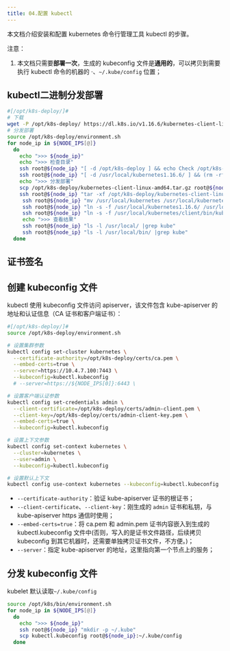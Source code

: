 ```yaml
---
title: 04.配置 kubectl
---
```


本文档介绍安装和配置 kubernetes 命令行管理工具 kubectl 的步骤。





注意：

1. 本文档只需要**部署一次**，生成的 kubeconfig 文件是**通用的**，可以拷贝到需要执行 kubectl 命令的机器的 ·、`~/.kube/config` 位置；

## kubectl二进制分发部署

```bash
#[/opt/k8s-deploy/]#
# 下载
wget -P /opt/k8s-deploy/ https://dl.k8s.io/v1.16.6/kubernetes-client-linux-amd64.tar.gz 
# 分发部署
source /opt/k8s-deploy/environment.sh
for node_ip in ${NODE_IPS[@]}
  do
    echo ">>> ${node_ip}"
    echo ">>> 检查目录"
    ssh root@${node_ip} "[ -d /opt/k8s-deploy ] && echo Check /opt/k8s-deploy Exist OK || (mkdir -p /opt/k8s-deploy && echo /opt/k8s-deploy Created)"
    ssh root@${node_ip} "[ -d /usr/local/kubernetes1.16.6/ ] && (rm -rf /usr/local/kubernetes1.16.6/ && echo /usr/local/kubernetes1.16.6/ Deleted) || echo check /usr/local/kubernetes1.16.6/ None "
    echo ">>> 分发部署"
    scp /opt/k8s-deploy/kubernetes-client-linux-amd64.tar.gz root@${node_ip}:/opt/k8s-deploy/
    ssh root@${node_ip} "tar -xf /opt/k8s-deploy/kubernetes-client-linux-amd64.tar.gz -C /usr/local/"
     ssh root@${node_ip} "mv /usr/local/kubernetes /usr/local/kubernetes1.16.6/"
     ssh root@${node_ip} "ln -s -f /usr/local/kubernetes1.16.6/ /usr/local/kubernetes "
     ssh root@${node_ip} "ln -s -f /usr/local/kubernetes/client/bin/kubectl /usr/local/bin/kubectl"
     echo ">>> 查看结果"
     ssh root@${node_ip} "ls -l /usr/local/ |grep kube"
     ssh root@${node_ip} "ls -l /usr/local/bin/ |grep kube"
  done
```

## 证书签名



## 创建 kubeconfig 文件

kubectl 使用 kubeconfig 文件访问 apiserver，该文件包含 kube-apiserver 的地址和认证信息（CA 证书和客户端证书）：

``` bash
#[/opt/k8s-deploy/]#
source /opt/k8s-deploy/environment.sh

# 设置集群参数
kubectl config set-cluster kubernetes \
  --certificate-authority=/opt/k8s-deploy/certs/ca.pem \
  --embed-certs=true \
  --server=https://10.4.7.100:7443 \
  --kubeconfig=kubectl.kubeconfig
  # --server=https://${NODE_IPS[0]}:6443 \

# 设置客户端认证参数
kubectl config set-credentials admin \
  --client-certificate=/opt/k8s-deploy/certs/admin-client.pem \
  --client-key=/opt/k8s-deploy/certs/admin-client-key.pem \
  --embed-certs=true \
  --kubeconfig=kubectl.kubeconfig

# 设置上下文参数
kubectl config set-context kubernetes \
  --cluster=kubernetes \
  --user=admin \
  --kubeconfig=kubectl.kubeconfig

# 设置默认上下文
kubectl config use-context kubernetes --kubeconfig=kubectl.kubeconfig
```

+ `--certificate-authority`：验证 kube-apiserver 证书的根证书；
+ `--client-certificate`、`--client-key`：刚生成的 `admin` 证书和私钥，与 kube-apiserver https 通信时使用；
+ `--embed-certs=true`：将 ca.pem 和 admin.pem 证书内容嵌入到生成的 kubectl.kubeconfig 文件中(否则，写入的是证书文件路径，后续拷贝 kubeconfig 到其它机器时，还需要单独拷贝证书文件，不方便。)；
+ `--server`：指定 kube-apiserver 的地址，这里指向第一个节点上的服务；

## 分发 kubeconfig 文件

kubelet 默认读取`~/.kube/config`

```bash
source /opt/k8s/bin/environment.sh
for node_ip in ${NODE_IPS[@]}
  do
    echo ">>> ${node_ip}"
    ssh root@${node_ip} "mkdir -p ~/.kube"
    scp kubectl.kubeconfig root@${node_ip}:~/.kube/config
  done
```





